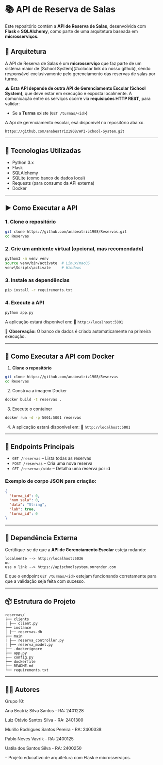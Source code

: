 
# 📚 API de Reserva de Salas

Este repositório contém a **API de Reserva de Salas**, desenvolvida com **Flask** e **SQLAlchemy**, como parte de uma arquitetura baseada em **microsserviços**.

## 🧩 Arquitetura

A API de Reserva de Salas é um **microsserviço** que faz parte de um sistema maior de [School System](#colocar link do nosso github), sendo responsável exclusivamente pelo gerenciamento das reservas de salas por turma.

⚠️ **Esta API depende de outra API de Gerenciamento Escolar (School System)**, que deve estar em execução e exposta localmente. A comunicação entre os serviços ocorre via **requisições HTTP REST**, para validar:

- Se a **Turma** existe (`GET /turmas/<id>`)

A Api de gerenciamento escolar, esá disponivél no repositório abaixo.

` https://github.com/anabeatriz1908/API-School-System.git `

---

## 🚀 Tecnologias Utilizadas

- Python 3.x
- Flask
- SQLAlchemy
- SQLite (como banco de dados local)
- Requests (para consumo da API externa)
- Docker

---

## ▶️ Como Executar a API

### 1. Clone o repositório

```bash
git clone https://github.com/anabeatriz1908/Reservas.git
cd Reservas
```

### 2. Crie um ambiente virtual (opcional, mas recomendado)

```bash
python3 -m venv venv
source venv/bin/activate  # Linux/macOS
venv\Scripts\activate     # Windows
```

### 3. Instale as dependências

```bash
pip install -r requirements.txt
```

### 4. Execute a API

```bash
python app.py
```

A aplicação estará disponível em:
📍 `http://localhost:5001`


📝 **Observação:** O banco de dados é criado automaticamente na primeira execução.

---

## 🐳 Como Executar a API com Docker

1. **Clone o repositório**

```bash
git clone https://github.com/anabeatriz1908/Reservas
cd Reservas
```

2. Construa a imagem Docker

```bash
docker build -t reservas .
```

3. Execute o container

```bash
docker run -d -p 5001:5001 reservas
```

4. A aplicação estará disponível em:
📍 `http://localhost:5001`


---

## 📡 Endpoints Principais

- `GET /reservas` – Lista todas as reservas
- `POST /reservas` – Cria uma nova reserva
- `GET /reservas/<id>` – Detalha uma reserva por id


### Exemplo de corpo JSON para criação:

```json
{
  "turma_id": 0,
  "num_sala": 0,
  "data": "String",
  "lab": true,
  "turma_id": 0
}
```

---

## 🔗 Dependência Externa

Certifique-se de que a **API de Gerenciamento Escolar** esteja rodando:

```
localmente --> http://localhost:5036
ou
use o link --> https://apischoolsystem.onrender.com
```

E que o endpoint `GET /turmas/<id>` estejam funcionando corretamente para que a validação seja feita com sucesso.

---

## 📦 Estrutura do Projeto

```
reservas/
├── clients
| ├── client.py
├── instance
| ├── reservas.db
├── main
| ├── reserva_controller.py
| ├── reserva_model.py
├── .dockerignore
├── app.py
├── config.py
├── dockerfile
├── README.md
└── requirements.txt
```

---

## 🧑‍💻 Autores

Grupo 10:

Ana Beatriz Silva Santos - RA: 2401228

Luiz Otávio Santos Silva - RA: 2401300

Murillo Rodrigues Santos Pereira - RA: 2400338

Pablo Neves Vavrik - RA: 2400125

Uatila dos Santos Silva - RA: 2400250


– Projeto educativo de arquitetura com Flask e microsserviços.
